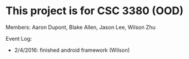 # This project is for CSC 3380 (OOD)
Members: Aaron Dupont, Blake Allen, Jason Lee, Wilson Zhu

Event Log:
- 2/4/2016: finished android framework (Wilson)
